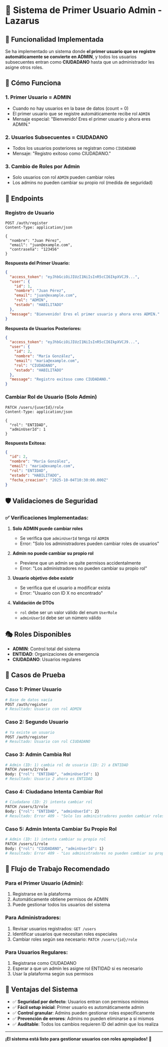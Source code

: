 # 👑 Sistema de Primer Usuario Admin - Lazarus

## 🎯 Funcionalidad Implementada

Se ha implementado un sistema donde **el primer usuario que se registre automáticamente se convierte en ADMIN**, y todos los usuarios subsecuentes entran como **CIUDADANO** hasta que un administrador les asigne otros roles.

## 🔧 Cómo Funciona

### 1. Primer Usuario = ADMIN
- Cuando no hay usuarios en la base de datos (count = 0)
- El primer usuario que se registre automáticamente recibe rol `ADMIN`
- Mensaje especial: "Bienvenido! Eres el primer usuario y ahora eres ADMIN."

### 2. Usuarios Subsecuentes = CIUDADANO
- Todos los usuarios posteriores se registran como `CIUDADANO`
- Mensaje: "Registro exitoso como CIUDADANO."

### 3. Cambio de Roles por Admin
- Solo usuarios con rol `ADMIN` pueden cambiar roles
- Los admins no pueden cambiar su propio rol (medida de seguridad)

## 📡 Endpoints

### Registro de Usuario
```http
POST /auth/register
Content-Type: application/json

{
  "nombre": "Juan Pérez",
  "email": "juan@example.com",
  "contraseña": "123456"
}
```

**Respuesta del Primer Usuario:**
```json
{
  "access_token": "eyJhbGciOiJIUzI1NiIsInR5cCI6IkpXVCJ9...",
  "user": {
    "id": 1,
    "nombre": "Juan Pérez",
    "email": "juan@example.com",
    "rol": "ADMIN",
    "estado": "HABILITADO"
  },
  "message": "Bienvenido! Eres el primer usuario y ahora eres ADMIN."
}
```

**Respuesta de Usuarios Posteriores:**
```json
{
  "access_token": "eyJhbGciOiJIUzI1NiIsInR5cCI6IkpXVCJ9...",
  "user": {
    "id": 2,
    "nombre": "María González",
    "email": "maria@example.com",
    "rol": "CIUDADANO",
    "estado": "HABILITADO"
  },
  "message": "Registro exitoso como CIUDADANO."
}
```

### Cambiar Rol de Usuario (Solo Admin)
```http
PATCH /users/{userId}/role
Content-Type: application/json

{
  "rol": "ENTIDAD",
  "adminUserId": 1
}
```

**Respuesta Exitosa:**
```json
{
  "id": 2,
  "nombre": "María González",
  "email": "maria@example.com",
  "rol": "ENTIDAD",
  "estado": "HABILITADO",
  "fecha_creacion": "2025-10-04T10:30:00.000Z"
}
```

## 🛡️ Validaciones de Seguridad

### ✅ Verificaciones Implementadas:
1. **Solo ADMIN puede cambiar roles**
   - Se verifica que `adminUserId` tenga rol `ADMIN`
   - Error: "Solo los administradores pueden cambiar roles de usuarios"

2. **Admin no puede cambiar su propio rol**
   - Previene que un admin se quite permisos accidentalmente
   - Error: "Los administradores no pueden cambiar su propio rol"

3. **Usuario objetivo debe existir**
   - Se verifica que el usuario a modificar exista
   - Error: "Usuario con ID X no encontrado"

4. **Validación de DTOs**
   - `rol` debe ser un valor válido del enum `UserRole`
   - `adminUserId` debe ser un número válido

## 🎭 Roles Disponibles

- **ADMIN**: Control total del sistema
- **ENTIDAD**: Organizaciones de emergencia
- **CIUDADANO**: Usuarios regulares

## 🧪 Casos de Prueba

### Caso 1: Primer Usuario
```bash
# Base de datos vacía
POST /auth/register
# Resultado: Usuario con rol ADMIN
```

### Caso 2: Segundo Usuario
```bash
# Ya existe un usuario
POST /auth/register
# Resultado: Usuario con rol CIUDADANO
```

### Caso 3: Admin Cambia Rol
```bash
# Admin (ID: 1) cambia rol de usuario (ID: 2) a ENTIDAD
PATCH /users/2/role
Body: {"rol": "ENTIDAD", "adminUserId": 1}
# Resultado: Usuario 2 ahora es ENTIDAD
```

### Caso 4: Ciudadano Intenta Cambiar Rol
```bash
# Ciudadano (ID: 2) intenta cambiar rol
PATCH /users/3/role
Body: {"rol": "ENTIDAD", "adminUserId": 2}
# Resultado: Error 409 - "Solo los administradores pueden cambiar roles"
```

### Caso 5: Admin Intenta Cambiar Su Propio Rol
```bash
# Admin (ID: 1) intenta cambiar su propio rol
PATCH /users/1/role
Body: {"rol": "CIUDADANO", "adminUserId": 1}
# Resultado: Error 409 - "Los administradores no pueden cambiar su propio rol"
```

## 🔄 Flujo de Trabajo Recomendado

### Para el Primer Usuario (Admin):
1. Registrarse en la plataforma
2. Automáticamente obtiene permisos de ADMIN
3. Puede gestionar todos los usuarios del sistema

### Para Administradores:
1. Revisar usuarios registrados: `GET /users`
2. Identificar usuarios que necesitan roles especiales
3. Cambiar roles según sea necesario: `PATCH /users/{id}/role`

### Para Usuarios Regulares:
1. Registrarse como CIUDADANO
2. Esperar a que un admin les asigne rol ENTIDAD si es necesario
3. Usar la plataforma según sus permisos

## 🚀 Ventajas del Sistema

- ✅ **Seguridad por defecto**: Usuarios entran con permisos mínimos
- ✅ **Fácil setup inicial**: Primer usuario es automáticamente admin
- ✅ **Control granular**: Admins pueden gestionar roles específicamente
- ✅ **Prevención de errores**: Admins no pueden eliminarse a sí mismos
- ✅ **Auditable**: Todos los cambios requieren ID del admin que los realiza

---

**¡El sistema está listo para gestionar usuarios con roles apropiados!** 🎉